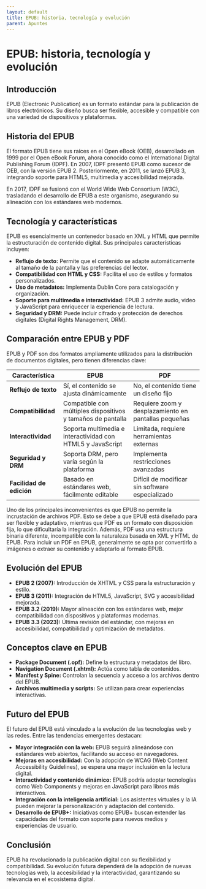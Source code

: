 ```yaml
---
layout: default
title: EPUB: historia, tecnología y evolución
parent: Apuntes
---
```


# EPUB: historia, tecnología y evolución

## Introducción
EPUB (Electronic Publication) es un formato estándar para la publicación de libros electrónicos. Su diseño busca ser flexible, accesible y compatible con una variedad de dispositivos y plataformas.

## Historia del EPUB
El formato EPUB tiene sus raíces en el Open eBook (OEB), desarrollado en 1999 por el Open eBook Forum, ahora conocido como el International Digital Publishing Forum (IDPF). En 2007, IDPF presentó EPUB como sucesor de OEB, con la versión EPUB 2. Posteriormente, en 2011, se lanzó EPUB 3, integrando soporte para HTML5, multimedia y accesibilidad mejorada.

En 2017, IDPF se fusionó con el World Wide Web Consortium (W3C), trasladando el desarrollo de EPUB a este organismo, asegurando su alineación con los estándares web modernos.

## Tecnología y características
EPUB es esencialmente un contenedor basado en XML y HTML que permite la estructuración de contenido digital. Sus principales características incluyen:

- **Reflujo de texto:** Permite que el contenido se adapte automáticamente al tamaño de la pantalla y las preferencias del lector.
- **Compatibilidad con HTML y CSS:** Facilita el uso de estilos y formatos personalizados.
- **Uso de metadatos:** Implementa Dublin Core para catalogación y organización.
- **Soporte para multimedia e interactividad:** EPUB 3 admite audio, video y JavaScript para enriquecer la experiencia de lectura.
- **Seguridad y DRM:** Puede incluir cifrado y protección de derechos digitales (Digital Rights Management, DRM).

## Comparación entre EPUB y PDF
EPUB y PDF son dos formatos ampliamente utilizados para la distribución de documentos digitales, pero tienen diferencias clave:

| Característica  | EPUB | PDF |
|---------------|------|-----|
| **Reflujo de texto** | Sí, el contenido se ajusta dinámicamente | No, el contenido tiene un diseño fijo |
| **Compatibilidad** | Compatible con múltiples dispositivos y tamaños de pantalla | Requiere zoom y desplazamiento en pantallas pequeñas |
| **Interactividad** | Soporta multimedia e interactividad con HTML5 y JavaScript | Limitada, requiere herramientas externas |
| **Seguridad y DRM** | Soporta DRM, pero varía según la plataforma | Implementa restricciones avanzadas |
| **Facilidad de edición** | Basado en estándares web, fácilmente editable | Difícil de modificar sin software especializado |

Uno de los principales inconvenientes es que EPUB no permite la incrustación de archivos PDF. Esto se debe a que EPUB está diseñado para ser flexible y adaptativo, mientras que PDF es un formato con disposición fija, lo que dificultaría la integración. Además, PDF usa una estructura binaria diferente, incompatible con la naturaleza basada en XML y HTML de EPUB. Para incluir un PDF en EPUB, generalmente se opta por convertirlo a imágenes o extraer su contenido y adaptarlo al formato EPUB.

## Evolución del EPUB
- **EPUB 2 (2007):** Introducción de XHTML y CSS para la estructuración y estilo.
- **EPUB 3 (2011):** Integración de HTML5, JavaScript, SVG y accesibilidad mejorada.
- **EPUB 3.2 (2019):** Mayor alineación con los estándares web, mejor compatibilidad con dispositivos y plataformas modernas.
- **EPUB 3.3 (2023):** Última revisión del estándar, con mejoras en accesibilidad, compatibilidad y optimización de metadatos.

## Conceptos clave en EPUB
- **Package Document (.opf):** Define la estructura y metadatos del libro.
- **Navigation Document (.xhtml):** Actúa como tabla de contenidos.
- **Manifest y Spine:** Controlan la secuencia y acceso a los archivos dentro del EPUB.
- **Archivos multimedia y scripts:** Se utilizan para crear experiencias interactivas.

## Futuro del EPUB
El futuro del EPUB está vinculado a la evolución de las tecnologías web y las redes. Entre las tendencias emergentes destacan:

- **Mayor integración con la web:** EPUB seguirá alineándose con estándares web abiertos, facilitando su acceso en navegadores.
- **Mejoras en accesibilidad:** Con la adopción de WCAG (Web Content Accessibility Guidelines), se espera una mayor inclusión en la lectura digital.
- **Interactividad y contenido dinámico:** EPUB podría adoptar tecnologías como Web Components y mejoras en JavaScript para libros más interactivos.
- **Integración con la inteligencia artificial:** Los asistentes virtuales y la IA pueden mejorar la personalización y adaptación del contenido.
- **Desarrollo de EPUB+:** Iniciativas como EPUB+ buscan extender las capacidades del formato con soporte para nuevos medios y experiencias de usuario.

## Conclusión
EPUB ha revolucionado la publicación digital con su flexibilidad y compatibilidad. Su evolución futura dependerá de la adopción de nuevas tecnologías web, la accesibilidad y la interactividad, garantizando su relevancia en el ecosistema digital.
